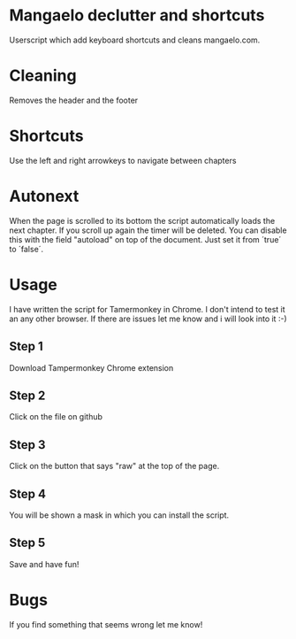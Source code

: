 # Mangaelo declutter and shortcuts
Userscript which add keyboard shortcuts and cleans mangaelo.com.

# Cleaning
Removes the header and the footer

# Shortcuts
Use the left and right arrowkeys to navigate between chapters

# Autonext
When the page is scrolled to its bottom the script automatically loads the next chapter.
If you scroll up again the timer will be deleted.
You can disable this with the field "autoload" on top of the document. Just set it from ´true´ to ´false´.

# Usage
I have written the script for Tamermonkey in Chrome. I don't intend to test it an any other browser. If there are issues let me know and i will look into it :-)

## Step 1
Download Tampermonkey Chrome extension
## Step 2
Click on the file on github
## Step 3
Click on the button that says "raw" at the top of the page.
## Step 4
You will be shown a mask in which you can install the script.
## Step 5
Save and have fun!

# Bugs
If you find something that seems wrong let me know!
